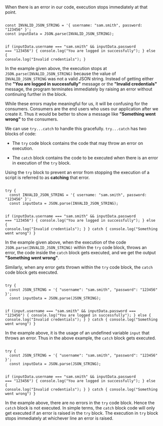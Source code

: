 When there is an error in our code,
execution stops immediately at that point.

<codeblock language="javascript" type="lesson">
<code>
const INVALID_JSON_STRING = '{ username: "sam.smith", password: "123456" }';
const inputData = JSON.parse(INVALID_JSON_STRING);

if (inputData.username === "sam.smith" && inputData.password === "123456") {
  console.log("You are logged in successfully");
} else {
  console.log("Invalid credentials");
}
</code>
</codeblock>

In the example given above,
the execution stops at `JSON.parse(INVALID_JSON_STRING)`
because the value of `INVALID_JSON_STRING`
was not a valid JSON string.
Instead of getting either the
**"You are logged in successfully"** message
or
the **"Invalid credentials"** message,
the program terminates immediately
by raising an error
without continuing further in the block.

While these errors maybe meaningful for us,
it will be confusing for the consumers.
Consumers are the end users who uses
our application after we create it.
Thus it would be better to show a message
like **"Something went wrong"**
to the consumers.

We can use `try...catch`
to handle this gracefully.
`try...catch` has two blocks of code:

- The `try` code block contains the
  code that may throw an error on execution.

- The `catch` block contains the code
  to be executed when there is an error
  in execution of the `try` block.

Using the `try` block
to prevent an error from
stopping the execution of a script
is referred to as **catching** that error.

<codeblock language="javascript" type="lesson">
<code>
try {
  const INVALID_JSON_STRING = '{ username: "sam.smith", password: "123456" }';
  const inputData = JSON.parse(INVALID_JSON_STRING);

  if (inputData.username === "sam.smith" && inputData.password === "123456") {
    console.log("You are logged in successfully");
  } else {
    console.log("Invalid credentials");
  }
} catch {
  console.log("Something went wrong")
}
</code>
</codeblock>

In the example given above,
when the execution of the code
`JSON.parse(INVALID_JSON_STRING)`
within the `try` code block,
throws an error,
the code inside the `catch` block gets executed,
and
we get the output **"Something went wrong"**.

Similarly, when any error gets thrown
within the `try` code block,
the `catch` code block gets executed.

<codeblock language="javascript" type="lesson">
<code>
try {
  const JSON_STRING = '{ "username": "sam.smith", "password": "123456" }';
  const inputData = JSON.parse(JSON_STRING);

  if (input.username === "sam.smith" && inputData.password === "123456") {
    console.log("You are logged in successfully");
  } else {
    console.log("Invalid credentials");
  }
} catch {
  console.log("Something went wrong")
}
</code>
</codeblock>

In the example above,
it is the usage of an undefined
variable `input` that throws an error.
Thus in the above example,
the `catch` block gets executed.

<codeblock language="javascript" type="lesson">
<code>
try {
  const JSON_STRING = '{ "username": "sam.smith", "password": "123456" }';
  const inputData = JSON.parse(JSON_STRING);

  if (inputData.username === "sam.smith" && inputData.password === "123456") {
    console.log("You are logged in successfully");
  } else {
    console.log("Invalid credentials");
  }
} catch {
  console.log("Something went wrong")
}
</code>
</codeblock>

In the example above,
there are no errors
in the `try` code block.
Hence the `catch` block
is not executed.
In simple terms,
the `catch` block code will
only get executed
if an error is raised in the `try` block.
The execution in `try` block stops immediately
at whichever line an error is raised.
